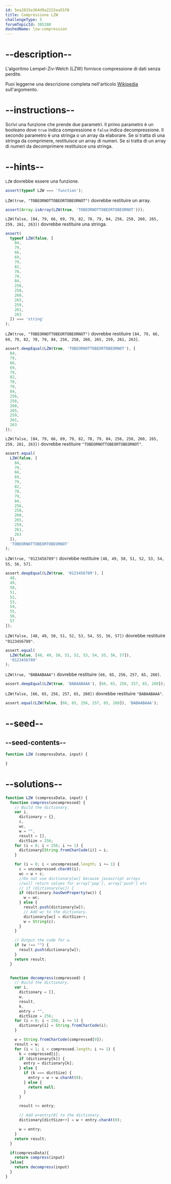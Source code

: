 ```yaml
---
id: 5ea2815e364d9a2222ea55f8
title: Compressione LZW
challengeType: 5
forumTopicId: 385288
dashedName: lzw-compression
---
```


# --description--

L'algoritmo Lempel-Ziv-Welch (LZW) fornisce compressione di dati senza perdite.

Puoi leggerne una descrizione completa nell'articolo [Wikipedia](https://en.wikipedia.org/wiki/Lempel-Ziv-Welch) sull'argomento.

# --instructions--

Scrivi una funzione che prende due parametri. Il primo parametro è un booleano dove `true` indica compressione e `false` indica decompressione. Il secondo parametro è una stringa o un array da elaborare. Se si tratta di una stringa da comprimere, restituisce un array di numeri. Se si tratta di un array di numeri da decomprimere restituisce una stringa.

# --hints--

`LZW` dovrebbe essere una funzione.

```js
assert(typeof LZW === 'function');
```

`LZW(true, "TOBEORNOTTOBEORTOBEORNOT")` dovrebbe restituire un array.

```js
assert(Array.isArray(LZW(true, 'TOBEORNOTTOBEORTOBEORNOT')));
```

`LZW(false, [84, 79, 66, 69, 79, 82, 78, 79, 84, 256, 258, 260, 265, 259, 261, 263])` dovrebbe restituire una stringa.

```js
assert(
  typeof LZW(false, [
    84,
    79,
    66,
    69,
    79,
    82,
    78,
    79,
    84,
    256,
    258,
    260,
    265,
    259,
    261,
    263
  ]) === 'string'
);
```

`LZW(true, "TOBEORNOTTOBEORTOBEORNOT")` dovrebbe restituire `[84, 79, 66, 69, 79, 82, 78, 79, 84, 256, 258, 260, 265, 259, 261, 263]`.

```js
assert.deepEqual(LZW(true, 'TOBEORNOTTOBEORTOBEORNOT'), [
  84,
  79,
  66,
  69,
  79,
  82,
  78,
  79,
  84,
  256,
  258,
  260,
  265,
  259,
  261,
  263
]);
```

`LZW(false, [84, 79, 66, 69, 79, 82, 78, 79, 84, 256, 258, 260, 265, 259, 261, 263])` dovrebbe restituire `"TOBEORNOTTOBEORTOBEORNOT"`.

```js
assert.equal(
  LZW(false, [
    84,
    79,
    66,
    69,
    79,
    82,
    78,
    79,
    84,
    256,
    258,
    260,
    265,
    259,
    261,
    263
  ]),
  'TOBEORNOTTOBEORTOBEORNOT'
);
```

`LZW(true, "0123456789")` dovrebbe restituire `[48, 49, 50, 51, 52, 53, 54, 55, 56, 57]`.

```js
assert.deepEqual(LZW(true, '0123456789'), [
  48,
  49,
  50,
  51,
  52,
  53,
  54,
  55,
  56,
  57
]);
```

`LZW(false, [48, 49, 50, 51, 52, 53, 54, 55, 56, 57])` dovrebbe restituire `"0123456789"`.

```js
assert.equal(
  LZW(false, [48, 49, 50, 51, 52, 53, 54, 55, 56, 57]),
  '0123456789'
);
```

`LZW(true, "BABAABAAA")` dovrebbe restituire `[66, 65, 256, 257, 65, 260]`.

```js
assert.deepEqual(LZW(true, 'BABAABAAA'), [66, 65, 256, 257, 65, 260]);
```

`LZW(false, [66, 65, 256, 257, 65, 260])` dovrebbe restituire `"BABAABAAA"`.

```js
assert.equal(LZW(false, [66, 65, 256, 257, 65, 260]), 'BABAABAAA');
```

# --seed--

## --seed-contents--

```js
function LZW (compressData, input) {

}
```

# --solutions--

```js
function LZW (compressData, input) {
  function compress(uncompressed) {
    // Build the dictionary.
    var i,
      dictionary = {},
      c,
      wc,
      w = "",
      result = [],
      dictSize = 256;
    for (i = 0; i < 256; i += 1) {
      dictionary[String.fromCharCode(i)] = i;
    }

    for (i = 0; i < uncompressed.length; i += 1) {
      c = uncompressed.charAt(i);
      wc = w + c;
      //Do not use dictionary[wc] because javascript arrays
      //will return values for array['pop'], array['push'] etc
      // if (dictionary[wc]) {
      if (dictionary.hasOwnProperty(wc)) {
        w = wc;
      } else {
        result.push(dictionary[w]);
        // Add wc to the dictionary.
        dictionary[wc] = dictSize++;
        w = String(c);
      }
    }

    // Output the code for w.
    if (w !== "") {
      result.push(dictionary[w]);
    }
    return result;
  }


  function decompress(compressed) {
    // Build the dictionary.
    var i,
      dictionary = [],
      w,
      result,
      k,
      entry = "",
      dictSize = 256;
    for (i = 0; i < 256; i += 1) {
      dictionary[i] = String.fromCharCode(i);
    }

    w = String.fromCharCode(compressed[0]);
    result = w;
    for (i = 1; i < compressed.length; i += 1) {
      k = compressed[i];
      if (dictionary[k]) {
        entry = dictionary[k];
      } else {
        if (k === dictSize) {
          entry = w + w.charAt(0);
        } else {
          return null;
        }
      }

      result += entry;

      // Add w+entry[0] to the dictionary.
      dictionary[dictSize++] = w + entry.charAt(0);

      w = entry;
    }
    return result;
  }

  if(compressData){
    return compress(input)
  }else{
    return decompress(input)
  }
}
```
